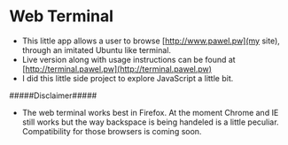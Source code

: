 Web Terminal 
===========
* This little app allows a user to browse [http://www.pawel.pw](my site), through an imitated Ubuntu like terminal.
* Live version along with usage instructions can be found at [http://terminal.pawel.pw](http://terminal.pawel.pw)
* I did this little side project to explore JavaScript a little bit.

#####Disclaimer#####
* The web terminal works best in Firefox. At the moment Chrome and IE still works but the way 
backspace is being handeled is a little peculiar. Compatibility for those browsers is coming soon.
